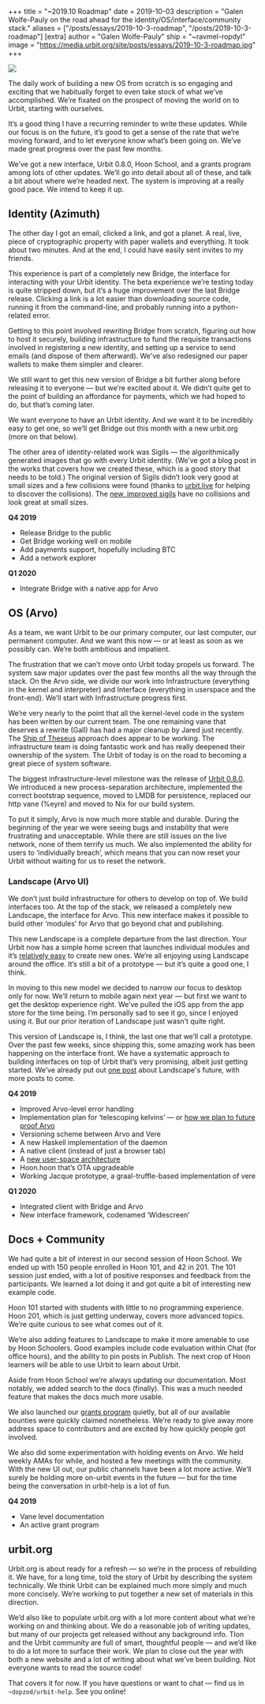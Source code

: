 +++
title = "~2019.10 Roadmap"
date = 2019-10-03
description = "Galen Wolfe-Pauly on the road ahead for the identity/OS/interface/community stack."
aliases = ["/posts/essays/2019-10-3-roadmap", "/posts/2019-10-3-roadmap"]
[extra]
author = "Galen Wolfe-Pauly"
ship = "~ravmel-ropdyl"
image = "https://media.urbit.org/site/posts/essays/2019-10-3-roadmap.jpg"
+++

![](https://media.urbit.org/site/posts/essays/2019-10-3-roadmap.jpg)

The daily work of building a new OS from scratch is so engaging and exciting that we habitually forget to even take stock of what we’ve accomplished. We’re fixated on the prospect of moving the world on to Urbit, starting with ourselves.

It’s a good thing I have a recurring reminder to write these updates. While our focus is on the future, it’s good to get a sense of the rate that we’re moving forward, and to let everyone know what’s been going on. We’ve made great progress over the past few months.

We’ve got a new interface, Urbit 0.8.0, Hoon School, and a grants program among lots of other updates. We’ll go into detail about all of these, and talk a bit about where we’re headed next. The system is improving at a really good pace. We intend to keep it up. 

## Identity (Azimuth)

The other day I got an email, clicked a link, and got a planet. A real, live, piece of cryptographic property with paper wallets and everything. It took about two minutes. And at the end, I could have easily sent invites to my friends. 

This experience is part of a completely new Bridge, the interface for interacting with your Urbit identity. The beta experience we’re testing today is quite stripped down, but it’s a huge improvement over the last Bridge release. Clicking a link is a lot easier than downloading source code, running it from the command-line, and probably running into a python-related error. 

Getting to this point involved rewriting Bridge from scratch, figuring out how to host it securely, building infrastructure to fund the requisite transactions involved in registering a new identity, and setting up a service to send emails (and dispose of them afterward). We've also redesigned our paper wallets to make them simpler and clearer.

We still want to get this new version of Bridge a bit further along before releasing it to everyone — but we’re excited about it. We didn’t quite get to the point of building an affordance for payments, which we had hoped to do, but that’s coming later. 

We want everyone to have an Urbit identity. And we want it to be incredibly easy to get one, so we’ll get Bridge out this month with a new urbit.org (more on that below).

The other area of identity-related work was Sigils — the algorithmically generated images that go with every Urbit identity. (We’ve got a blog post in the works that covers how we created these, which is a good story that needs to be told.) The original version of Sigils didn’t look very good at small sizes and a few collisions were found (thanks to [urbit.live](https://urbit.live) for helping to discover the collisions). The [new, improved sigils](https://github.com/urbit/sigil-js) have no collisions and look great at small sizes. 

**Q4 2019**

- Release Bridge to the public
- Get Bridge working well on mobile
- Add payments support, hopefully including BTC
- Add a network explorer

**Q1 2020**

- Integrate Bridge with a native app for Arvo


## OS (Arvo)

As a team, we want Urbit to be our primary computer, our last computer, our permanent computer. And we want this now — or at least as soon as we possibly can. We’re both ambitious and impatient.

The frustration that we can’t move onto Urbit today propels us forward. The system saw major updates over the past few months all the way through the stack. On the Arvo side, we divide our work into Infrastructure (everything in the kernel and interpreter) and Interface (everything in userspace and the front-end). We’ll start with Infrastructure progress first.

We’re very nearly to the point that all the kernel-level code in the system has been written by our current team. The one remaining vane that deserves a rewrite (Gall) has had a major cleanup by Jared just recently. The [Ship of Theseus](https://en.wikipedia.org/wiki/Ship_of_Theseus) approach does appear to be working. The infrastructure team is doing fantastic work and has really deepened their ownership of the system. The Urbit of today is on the road to becoming a great piece of system software.

The biggest infrastructure-level milestone was the release of [Urbit 0.8.0](https://github.com/urbit/urbit/releases/tag/v0.8.0). We introduced a new process-separation architecture, implemented the correct bootstrap sequence, moved to LMDB for persistence, replaced our http vane (%eyre) and moved to Nix for our build system. 

To put it simply, Arvo is now much more stable and durable. During the beginning of the year we were seeing bugs and instability that were frustrating and unacceptable. While there are still issues on the live network, none of them terrify us much. We also implemented the ability for users to ‘individually breach’, which means that you can now reset your Urbit without waiting for us to reset the network. 

### Landscape (Arvo UI)

We don’t just build infrastructure for others to develop on top of. We build interfaces too. At the top of the stack, we released a completely new Landscape, the interface for Arvo. This new interface makes it possible to build other ‘modules’ for Arvo that go beyond chat and publishing. 

This new Landscape is a complete departure from the last direction. Your Urbit now has a simple home screen that launches individual modules and it’s [relatively easy](https://github.com/urbit/create-landscape-app) to create new ones. We’re all enjoying using Landscape around the office. It’s still a bit of a prototype — but it’s quite a good one, I think.

In moving to this new model we decided to narrow our focus to desktop only for now. We’ll return to mobile again next year — but first we want to get the desktop experience right. We’ve pulled the iOS app from the app store for the time being. I’m personally sad to see it go, since I enjoyed using it. But our prior iteration of Landscape just wasn’t quite right.

This version of Landscape is, I think, the last one that we’ll call a prototype. Over the past few weeks, since shipping this, some amazing work has been happening on the interface front. We have a systematic approach to building interfaces on top of Urbit that’s very promising, albeit just getting started. We’ve already put out [one post](https://urbit.org/posts/landscape-a-portrait/) about Landscape's future, with more posts to come.

**Q4 2019**

- Improved Arvo-level error handling
- Implementation plan for ‘telescoping kelvins’ — or [how we plan to future proof Arvo](https://groups.google.com/a/urbit.org/forum/#!topic/dev/6Mwn6TQFVwc)
- Versioning scheme between Arvo and Vere
- A new Haskell implementation of the daemon
- A native client (instead of just a browser tab)
- A [new user-space architecture](https://docs.google.com/document/d/1hS_UuResG1S4j49_H-aSshoTOROKBnGoJAaRgOipf54/edit)
- Hoon.hoon that’s OTA upgradeable
- Working Jacque prototype, a graal-truffle-based implementation of vere

**Q1 2020**

- Integrated client with Bridge and Arvo 
- New interface framework, codenamed ‘Widescreen’


## Docs + Community

We had quite a bit of interest in our second session of Hoon School. We ended up with 150 people enrolled in Hoon 101, and 42 in 201. The 101 session just ended, with a lot of positive responses and feedback from the participants. We learned a lot doing it and got quite a bit of interesting new example code.

Hoon 101 started with students with little to no programming experience. Hoon 201, which is just getting underway, covers more advanced topics. We’re quite curious to see what comes out of it.

We’re also adding features to Landscape to make it more amenable to use by Hoon Schoolers. Good examples include code evaluation within Chat (for office hours), and the ability to pin posts in Publish. The next crop of Hoon learners will be able to use Urbit to learn about Urbit.

Aside from Hoon School we’re always updating our documentation. Most notably, we added search to the docs (finally). This was a much needed feature that makes the docs much more usable.

We also launched our [grants program](https://grants.urbit.org/) quietly, but all of our available bounties were quickly claimed nonetheless. We’re ready to give away more address space to contributors and are excited by how quickly people got involved.

We also did some experimentation with holding events on Arvo. We held weekly AMAs for while, and hosted a few meetings with the community. With the new UI out, our public channels have been a lot more active. We’ll surely be holding more on-urbit events in the future — but for the time being the conversation in urbit-help is a lot of fun.

**Q4 2019**

- Vane level documentation
- An active grant program


## urbit.org

Urbit.org is about ready for a refresh — so we’re in the process of rebuilding it. We have, for a long time, told the story of Urbit by describing the system technically. We think Urbit can be explained much more simply and much more concisely. We’re working to put together a new set of materials in this direction.

We’d also like to populate urbit.org with a lot more content about what we’re working on and thinking about. We do a reasonable job of writing updates, but many of our projects get released without any background info. Tlon and the Urbit community are full of smart, thoughtful people — and we’d like to do a lot more to surface their work. We plan to close out the year with both a new website and a lot of writing about what we’ve been building. Not everyone wants to read the source code!

That covers it for now. If you have questions or want to chat — find us in `~dopzod/urbit-help`. See you online!